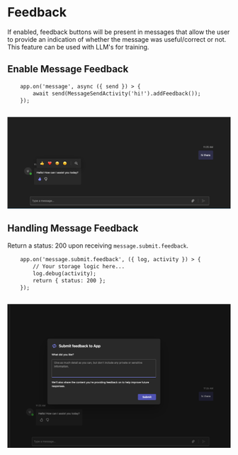 # Feedback


If enabled, feedback buttons will be present in messages that allow the user to provide an indication of whether the message was useful/correct or not. This feature can be used with LLM's for training.

## Enable Message Feedback

```
    app.on('message', async ({ send }) > {
        await send(MessageSendActivity('hi!').addFeedback());
    });
    

```
![Feedback Message](https://github.com/microsoft/teams.ts/blob/main/assets/screenshots/feedback_message.png?rawtrue)

## Handling Message Feedback

Return a status: 200 upon receiving `message.submit.feedback`.

```
    app.on('message.submit.feedback', ({ log, activity }) > {
        // Your storage logic here...
        log.debug(activity);
        return { status: 200 };
    });
    

```
![Feedback Dialog](https://github.com/microsoft/teams.ts/blob/main/assets/screenshots/feedback_dialog.png?rawtrue)